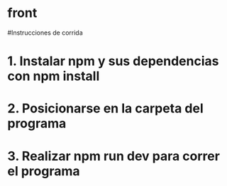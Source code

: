 # front

#Instrucciones de corrida
# 1. Instalar npm y sus dependencias con npm install
# 2. Posicionarse en la carpeta del programa
# 3. Realizar npm run dev para correr el programa